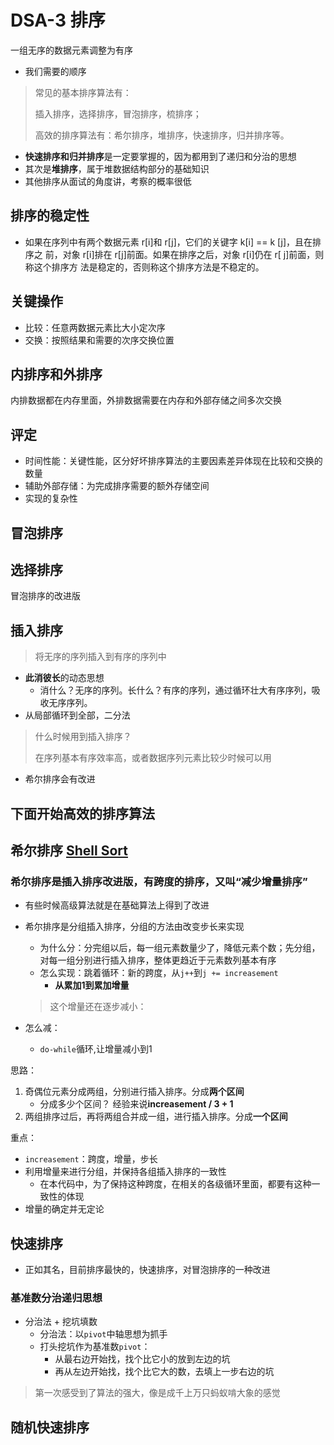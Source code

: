 # DSA-3 排序

一组无序的数据元素调整为有序

- 我们需要的顺序

> 常见的基本排序算法有：
> 
> 插入排序，选择排序，冒泡排序，梳排序；
> 
> 高效的排序算法有：希尔排序，堆排序，快速排序，归并排序等。

- **快速排序和归并排序**是一定要掌握的，因为都用到了递归和分治的思想
- 其次是**堆排序**，属于堆数据结构部分的基础知识
- 其他排序从面试的角度讲，考察的概率很低

## 排序的稳定性

- 如果在序列中有两个数据元素 r[i]和 r[j]，它们的关键字 k[i] == k [j]，且在排序之
前，对象 r[i]排在 r[j]前面。如果在排序之后，对象 r[i]仍在 r[ j]前面，则称这个排序方 法是稳定的，否则称这个排序方法是不稳定的。

## 关键操作

- 比较：任意两数据元素比大小定次序
- 交换：按照结果和需要的次序交换位置

## 内排序和外排序

内排数据都在内存里面，外排数据需要在内存和外部存储之间多次交换

## 评定

- 时间性能：关键性能，区分好坏排序算法的主要因素差异体现在比较和交换的数量
- 辅助外部存储：为完成排序需要的额外存储空间
- 实现的复杂性

## 冒泡排序

## 选择排序

冒泡排序的改进版

## 插入排序 

> 将无序的序列插入到有序的序列中
- **此消彼长**的动态思想
  - 消什么？无序的序列。长什么？有序的序列，通过循环壮大有序序列，吸收无序序列。
- 从局部循环到全部，二分法

> 什么时候用到插入排序？
> 
> 在序列基本有序效率高，或者数据序列元素比较少时候可以用
  - 希尔排序会有改进

## 下面开始高效的排序算法

## 希尔排序 [Shell Sort](https://zh.wikipedia.org/zh-my/%E5%B8%8C%E5%B0%94%E6%8E%92%E5%BA%8F)

### 希尔排序是插入排序改进版，有跨度的排序，又叫“减少增量排序”
  - 有些时候高级算法就是在基础算法上得到了改进
- 希尔排序是分组插入排序，分组的方法由改变步长来实现
  - 为什么分：分完组以后，每一组元素数量少了，降低元素个数；先分组，对每一组分别进行插入排序，整体更趋近于元素数列基本有序
  - 怎么实现：跳着循环：新的跨度，从`j++`到`j += increasement`
    - **从累加1到累加增量**
  > 这个增量还在逐步减小：

- 怎么减：
  - `do-while`循环,让增量减小到1


思路：

1. 奇偶位元素分成两组，分别进行插入排序。分成**两个区间**
      - 分成多少个区间？ 经验来说**increasement / 3 + 1**
2. 两组排序过后，再将两组合并成一组，进行插入排序。分成**一个区间**


重点：

- `increasement`：跨度，增量，步长
- 利用增量来进行分组，并保持各组插入排序的一致性
  - 在本代码中，为了保持这种跨度，在相关的各级循环里面，都要有这种一致性的体现
- 增量的确定并无定论














## 快速排序

- 正如其名，目前排序最快的，快速排序，对冒泡排序的一种改进

### 基准数分治递归思想
- 分治法 + 挖坑填数
  - 分治法：以`pivot`中轴思想为抓手
  - 打头挖坑作为基准数`pivot`：
    - 从最右边开始找，找个比它小的放到左边的坑
    - 再从左边开始找，找个比它大的数，去填上一步右边的坑



> 第一次感受到了算法的强大，像是成千上万只蚂蚁啃大象的感觉

  ## 随机快速排序







